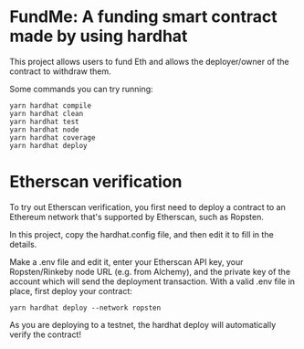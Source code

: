 # FundMe: A funding smart contract made by using hardhat

This project allows users to fund Eth and allows the deployer/owner of the contract to withdraw them.

Some commands you can try running:

```shell
yarn hardhat compile
yarn hardhat clean
yarn hardhat test
yarn hardhat node
yarn hardhat coverage
yarn hardhat deploy 
```

# Etherscan verification

To try out Etherscan verification, you first need to deploy a contract to an Ethereum network that's supported by Etherscan, such as Ropsten.

In this project, copy the hardhat.config file, and then edit it to fill in the details.

Make a .env file and edit it, enter your Etherscan API key, your Ropsten/Rinkeby node URL (e.g. from Alchemy), and the private key of the account which will send the deployment transaction. With a valid .env file in place, first deploy your contract:

```shell
yarn hardhat deploy --network ropsten
```

As you are deploying to a testnet, the hardhat deploy will automatically verify the contract!